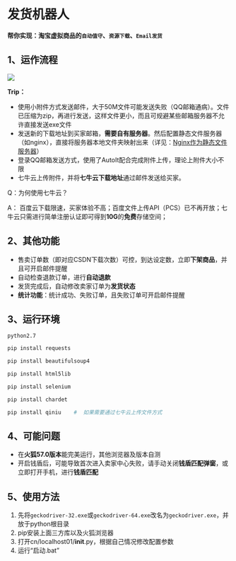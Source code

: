 # 发货机器人
**帮你实现：淘宝虚拟商品的`自动值守`、`资源下载`、`Email发货`**

## 1、运作流程
![](http://p27z4ahy7.bkt.clouddn.com/2018/08/22/cae0987deb860187d2cee8efaab0b7b5.png)

**Trip：**
* 使用小附件方式发送邮件，大于50M文件可能发送失败（QQ邮箱通病）。文件已压缩为zip，再进行发送，这样文件更小，而且可规避某些邮箱服务器不允许直接发送exe文件
* 发送新的下载地址到买家邮箱，**需要自有服务器**。然后配置静态文件服务器（如nginx），直接将服务器本地文件夹映射出来（详见：[Nginx作为静态文件服务器](http://localhost01.cn/2017/04/03/Linux%E4%B8%8BNginx%E4%BD%9C%E4%B8%BA%E9%9D%99%E6%80%81%E6%96%87%E4%BB%B6%E6%9C%8D%E5%8A%A1%E5%99%A8/ "Nginx作为静态文件服务器")）
* 登录QQ邮箱发送方式，使用了AutoIt配合完成附件上传，理论上附件大小不限
* 七牛云上传附件，并将**七牛云下载地址**通过邮件发送给买家。

Q：为何使用七牛云？

A： 百度云下载限速，买家体验不高；百度文件上传API（PCS）已不再开放；七牛云只需进行简单注册认证即可得到**10G**的**免费**存储空间；

## 2、其他功能
* 售卖订单数（即对应CSDN下载次数）可控，到达设定数，立即**下架商品**，并且可开启邮件提醒
* 自动检查退款订单，进行**自动退款**
* 发货完成后，自动修改卖家订单为**发货状态**
* **统计功能**：统计成功、失败订单，且失败订单可开启邮件提醒

## 3、运行环境
`python2.7`

```bash
pip install requests
```
```bash
pip install beautifulsoup4
```
```bash
pip install html5lib
```
```bash
pip install selenium
```
```bash
pip install chardet
```
```bash
pip install qiniu    #  如果需要通过七牛云上传文件方式
```

## 4、可能问题
* 在**火狐57.0版本**能完美运行，其他浏览器及版本自测
* 开启钱盾后，可能导致首次进入卖家中心失败，请手动关闭**钱盾匹配弹窗**，或立即打开手机，进行**钱盾匹配**

## 5、使用方法
1. 先将`geckodriver-32.exe`或`geckodriver-64.exe`改名为`geckodriver.exe`，并放于python根目录
2. pip安装上面三方库以及火狐浏览器
3. 打开cn/localhost01/__init__.py，根据自己情况修改配置参数
4. 运行“启动.bat”
